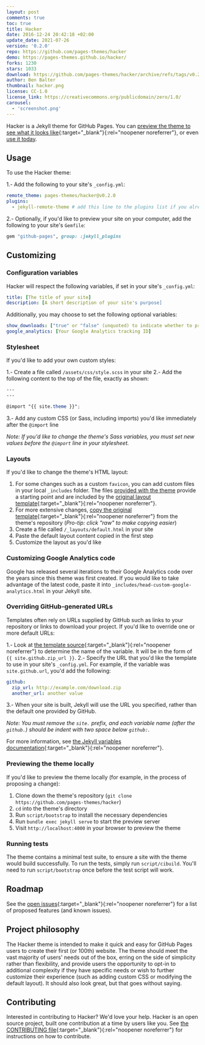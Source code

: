 ```yaml
---
layout: post
comments: true
toc: true
title: Hacker
date: 2016-12-24 20:42:18 +02:00
update_date: 2021-07-26
version: '0.2.0'
repo: https://github.com/pages-themes/hacker
demo: https://pages-themes.github.io/hacker/
forks: 1230
stars: 1033
download: https://github.com/pages-themes/hacker/archive/refs/tags/v0.2.0.zip
author: Ben Balter
thumbnail: hacker.png
license: CC-1.0
license_link: https://creativecommons.org/publicdomain/zero/1.0/
carousel:
  - 'screenshot.png'
---
```


Hacker is a Jekyll theme for GitHub Pages. You can [preview the theme to see what it looks like](http://pages-themes.github.io/hacker){:target="_blank"}{:rel="noopener noreferrer"}, or even [use it today](#usage).

## Usage

To use the Hacker theme:

1.- Add the following to your site's `_config.yml`:

```yaml
remote_theme: pages-themes/hacker@v0.2.0
plugins:
  - jekyll-remote-theme # add this line to the plugins list if you already have one
```

2.- Optionally, if you'd like to preview your site on your computer, add the following to your site's `Gemfile`:

```ruby
gem "github-pages", group: :jekyll_plugins
```

## Customizing

### Configuration variables

Hacker will respect the following variables, if set in your site's `_config.yml`:

```yaml
title: [The title of your site]
description: [A short description of your site's purpose]
```

Additionally, you may choose to set the following optional variables:

```yaml
show_downloads: ["true" or "false" (unquoted) to indicate whether to provide a download URL]
google_analytics: [Your Google Analytics tracking ID]
```

### Stylesheet

If you'd like to add your own custom styles:

1.- Create a file called `/assets/css/style.scss` in your site
2.- Add the following content to the top of the file, exactly as shown:

```scss
---
---

@import "{{ site.theme }}";
```

3.- Add any custom CSS (or Sass, including imports) you'd like immediately after the `@import` line

*Note: If you'd like to change the theme's Sass variables, you must set new values before the `@import` line in your stylesheet.*

### Layouts

If you'd like to change the theme's HTML layout:

1. For some changes such as a custom `favicon`, you can add custom files in your local `_includes` folder. The files [provided with the theme](https://github.com/pages-themes/hacker/tree/master/_includes) provide a starting point and are included by the [original layout template](https://github.com/pages-themes/hacker/blob/master/_layouts/default.html){:target="_blank"}{:rel="noopener noreferrer"}.
2. For more extensive changes, [copy the original template](https://github.com/pages-themes/hacker/blob/master/_layouts/default.html){:target="_blank"}{:rel="noopener noreferrer"} from the theme's repository (*Pro-tip: click "raw" to make copying easier*)
3. Create a file called `/_layouts/default.html` in your site
4. Paste the default layout content copied in the first step
5. Customize the layout as you'd like

### Customizing Google Analytics code

Google has released several iterations to their Google Analytics code over the years since this theme was first created. If you would like to take advantage of the latest code, paste it into `_includes/head-custom-google-analytics.html` in your Jekyll site.

### Overriding GitHub-generated URLs

Templates often rely on URLs supplied by GitHub such as links to your repository or links to download your project. If you'd like to override one or more default URLs:

1.- Look at [the template source](https://github.com/pages-themes/hacker/blob/master/_layouts/default.html){:target="_blank"}{:rel="noopener noreferrer"} to determine the name of the variable. It will be in the form of `{{ site.github.zip_url }}`.
2.- Specify the URL that you'd like the template to use in your site's `_config.yml`. For example, if the variable was `site.github.url`, you'd add the following:

```yaml
github:
  zip_url: http://example.com/download.zip
  another_url: another value
```

3.- When your site is built, Jekyll will use the URL you specified, rather than the default one provided by GitHub.

*Note: You must remove the `site.` prefix, and each variable name (after the `github.`) should be indent with two space below `github:`.*

For more information, see [the Jekyll variables documentation](https://jekyllrb.com/docs/variables/){:target="_blank"}{:rel="noopener noreferrer"}.

### Previewing the theme locally

If you'd like to preview the theme locally (for example, in the process of proposing a change):

1. Clone down the theme's repository (`git clone https://github.com/pages-themes/hacker`)
2. `cd` into the theme's directory
3. Run `script/bootstrap` to install the necessary dependencies
4. Run `bundle exec jekyll serve` to start the preview server
5. Visit `http://localhost:4000` in your browser to preview the theme

### Running tests

The theme contains a minimal test suite, to ensure a site with the theme would build successfully. To run the tests, simply run `script/cibuild`. You'll need to run `script/bootstrap` once before the test script will work.

## Roadmap

See the [open issues](https://github.com/pages-themes/hacker/issues){:target="_blank"}{:rel="noopener noreferrer"} for a list of proposed features (and known issues).

## Project philosophy

The Hacker theme is intended to make it quick and easy for GitHub Pages users to create their first (or 100th) website. The theme should meet the vast majority of users' needs out of the box, erring on the side of simplicity rather than flexibility, and provide users the opportunity to opt-in to additional complexity if they have specific needs or wish to further customize their experience (such as adding custom CSS or modifying the default layout). It should also look great, but that goes without saying.

## Contributing

Interested in contributing to Hacker? We'd love your help. Hacker is an open source project, built one contribution at a time by users like you. See [the CONTRIBUTING file](https://github.com/pages-themes/hacker/blob/master/docs/CONTRIBUTING.md){:target="_blank"}{:rel="noopener noreferrer"} for instructions on how to contribute.
